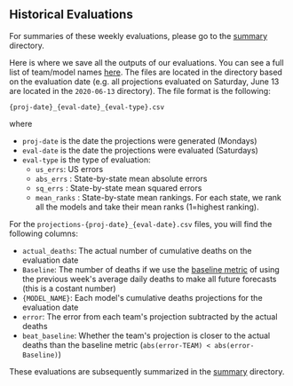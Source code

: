 ## Historical Evaluations

For summaries of these weekly evaluations, please go to the [summary](/summary) directory.

Here is where we save all the outputs of our evaluations. You can see a full list of team/model names [here](https://github.com/reichlab/covid19-forecast-hub#teams-and-models). The files are located in the directory based on the evaluation date (e.g. all projections evaluated on Saturday, June 13 are located in the `2020-06-13` directory). The file format is the following:

```{proj-date}_{eval-date}_{eval-type}.csv```

where

* `proj-date` is the date the projections were generated (Mondays)
* `eval-date` is the date the projections were evaluated (Saturdays)
* `eval-type` is the type of evaluation:
  * `us_errs`: US errors
  * `abs_errs` : State-by-state mean absolute errors
  * `sq_errs` : State-by-state mean squared errors
  * `mean_ranks` : State-by-state mean rankings. For each state, we rank all the models and take their mean ranks (1=highest ranking).

For the `projections-{proj-date}_{eval-date}.csv` files, you will find the following columns:

* `actual_deaths`: The actual number of cumulative deaths on the evaluation date
* `Baseline`: The number of deaths if we use the [baseline metric](https://github.com/youyanggu/covid19-forecast-hub-evaluation#baseline-model) of using the previous week's average daily deaths to make all future forecasts (this is a costant number)
* `{MODEL_NAME}`: Each model's cumulative deaths projections for the evaluation date
* `error`: The error from each team's projection subtracted by the actual deaths
* `beat_baseline`: Whether the team's projection is closer to the actual deaths than the baseline metric (`abs(error-TEAM) < abs(error-Baseline)`)

These evaluations are subsequently summarized in the [summary](/summary) directory.
